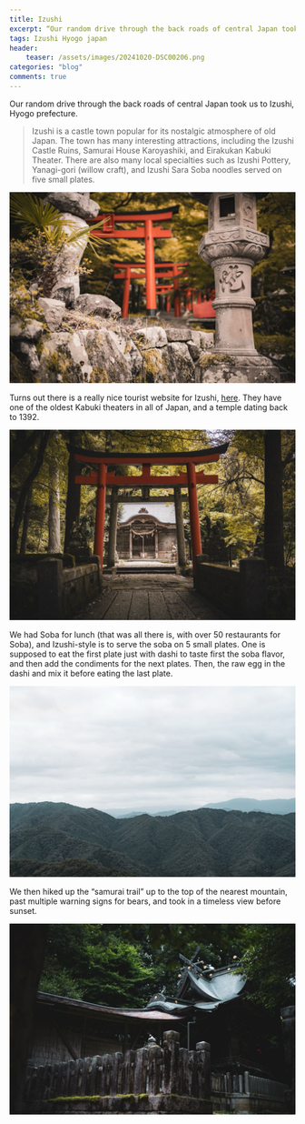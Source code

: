 ```yaml
---
title: Izushi
excerpt: “Our random drive through the back roads of central Japan took us to Izushi, Hyogo prefecture.”
tags: Izushi Hyogo japan
header:
    teaser: /assets/images/20241020-DSC00206.png
categories: "blog"
comments: true
---
```


Our random drive through the back roads of central Japan took us to Izushi, Hyogo prefecture.

> Izushi is a castle town popular for its nostalgic atmosphere of old Japan. The town has many interesting attractions, including the Izushi Castle Ruins, Samurai House Karoyashiki, and Eirakukan Kabuki Theater. There are also many local specialties such as Izushi Pottery, Yanagi-gori (willow craft), and Izushi Sara Soba noodles served on five small plates.

![photo](/assets/images/20241020-DSC00194.png)

Turns out there is a really nice tourist website for Izushi, [here](https://visitkinosaki.com/in-the-area/izushi/). They have one of the oldest Kabuki theaters in all of Japan, and a temple dating back to 1392.

![photo](/assets/images/20241020-DSC00202.png)

We had Soba for lunch (that was all there is, with over 50 restaurants for Soba), and Izushi-style is to serve the soba on 5 small plates. One is supposed to eat the first plate just with dashi to taste first the soba flavor, and then add the condiments for the next plates. Then, the raw egg in the dashi and mix it before eating the last plate.

![photo](/assets/images/20241020-DSC00206.png)

We then hiked up the “samurai trail” up to the top of the nearest mountain, past multiple warning signs for bears, and took in a timeless view before sunset.

![photo](/assets/images/20241020-DSC00210.png)
